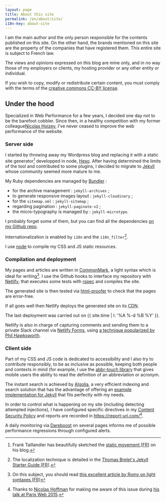 ```yaml
---
layout: page
title: About this site
permalink: /en/about/site/
i18n-key: about-site
---
```


I am the main author and the only person responsible for the contents published
on this site. On the other hand, the brands mentioned on this site are the
property of the companies that have registered them. This entire site is subject
to French law.

The views and opinions expressed on this blog are mine only, and in no way those
of my employers or clients, my hosting provider or any other entity or
individual.

If you wish to copy, modify or redistribute certain content, you must comply
with the terms of the
[creative commons CC-BY license](https://creativecommons.org/licenses/by/3.0/).

## Under the hood

Specialized in Web Performance for a few years, I decided one day not to be the
barefoot cobbler. Since then, in a healthy competition with my former
colleague[Nicolas Hoizey](http://nicolas-hoizey.com/), I've never ceased to
improve the web performance of the website.

### Server side

I started by throwing away my Wordpress blog and replacing it with a static site
generator[^static] developped in node, [Hexo](https://github.com/hexojs/hexo).
After having determined the limits of the tool and contributed to some plugins,
I decided to migrate to [Jekyll](https://jekyllrb.com/) whose community seemed
more mature to me.

[^static]:
    Frank Taillandier has beautifully sketched the
    [static movement [FR]](http://frank.taillandier.me/2016/03/08/les-gestionnaires-de-contenu-statique/)
    on his blog.

My Ruby dependencies are managed by [Bundler](http://bundler.io/) :

-   for the archive management : `jekyll-archives` ;
-   to generate responsive images layout : `jekyll-cloudinary` ;
-   for the `sitemap.xml` : `jekyll-sitemap` ;
-   regarding pagination : `jekyll-paginate-v2` ;
-   the micro-typography is managed by : `jekyll-microtypo`.

I probably forget some of them, but you can find all the dependencies
[on my Github repo](https://github.com/borisschapira/boris.schapira.dev/blob/prod/Gemfile 'Jekyll code for boris.schapira.dev').

Internationalization is enabled by `i18n` and the `i18n_filter`[^2].

[^2]:
    The localization technique is detailed in the
    [Thomas Brelet's Jekyll Starter Guide [FR]](http://www.toam.fr/20-05-2013-guide-demarrage-jekyll/#localiser-jekyll).

I use [node](https://nodejs.org/) to compile my CSS and JS static resources.

### Compilation and deployment

My pages and articles are written in [CommonMark](https://commonmark.org/), a
light syntax which is ideal for writing[^3]. I use the Github hooks to interface
my repository with [Netlify](https://www.netlify.com/), that executes some tests
with [rspec](http://rspec.info/) and compiles the site.

The generated site is then tested via
[html-proofer](https://github.com/gjtorikian/html-proofer) to check that the
pages are error-free.

If all goes well then Netlify deploys the generated site on its
<abbr title="Content Delivery Network">CDN</abbr>.

The last deployment was carried out on {{ site.time | l: '%A %-d %B %Y' }}.

Netlify is also in charge of capturing comments and sending them to a private
Slack channel via [Netlify Forms](https://www.netlify.com/docs/form-handling/),
using
[a technique popularized by Phil Hawksworth](https://github.com/philhawksworth/jamstack-comments-engine).

[^3]:
    On this subject, you should read
    [this excellent article by Romy on light syntaxes [FR]](http://romy.tetue.net/syntaxes-legeres-pour-rediger)

### Client side

Part of my CSS and JS code is dedicated to accessibility and I also try to
contribute responsibly, to be as inclusive as possible, keeping both people and
contexts in mind (for example, I use the
[abbr-touch library](http://www.growingwiththeweb.com/2014/09/making-abbr-elements-touch-accessible.html)
that gives mobile users the ability to read the definition of an abbreviation or
acronym.

The instant search is achieved by [Algolia](https://www.algolia.com/), a very
efficient indexing and search solution that has the advantage of offering an
[example implementation for Jekyll](https://blog.algolia.com/instant-search-blog-documentation-jekyll-plugin/ 'Add instant search to your blog or documentation using our Jekyll plugin')
that fits perfectly with my needs.

In order to control what is happening on my site (including detecting attempted
injections), I have configured specific directives in my
[Content Security Policy](https://developer.mozilla.org/fr/docs/S%C3%A9curit%C3%A9curit%C3%A9/CSP)
and reports are recorded in <https://report-uri.com/>[^7].

A daily monitoring via [Dareboost](https://www.dareboost.com/) on several pages
informs me of possible performance regressions through configured alerts.

[^7]:
    Thanks to [Nicolas Hoffman](https://twitter.com/Nico3333fr) for making me
    aware of this issue during
    [his talk at Paris Web 2015](http://www.nicolas-hoffmann.net/content-security-policy-parisweb-2015/ 'CSP: Content Security Policy').
